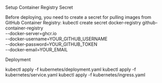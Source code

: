 Setup Container Registry Secret

Before deploying, you need to create a secret for pulling images from GitHub Container Registry:
kubectl create secret docker-registry github-container-registry \
  --docker-server=ghcr.io \
  --docker-username=YOUR_GITHUB_USERNAME \
  --docker-password=YOUR_GITHUB_TOKEN \
  --docker-email=YOUR_EMAIL

Deployment

kubectl apply -f kubernetes/deployment.yaml
kubectl apply -f kubernetes/service.yaml
kubectl apply -f kubernetes/ingress.yaml

